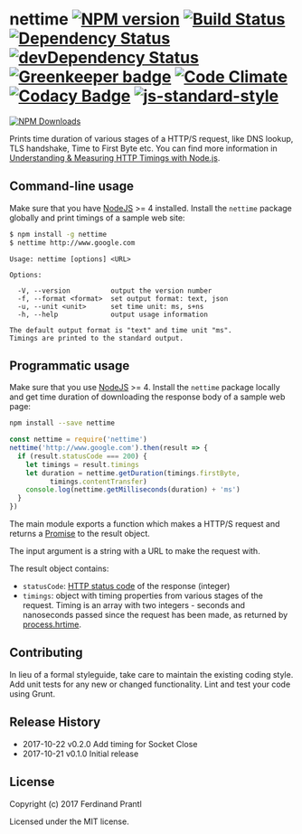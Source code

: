 # nettime [![NPM version](https://badge.fury.io/js/nettime.png)](http://badge.fury.io/js/nettime) [![Build Status](https://travis-ci.org/prantlf/nettime.png)](https://travis-ci.org/prantlf/nettime) [![Dependency Status](https://david-dm.org/prantlf/nettime.svg)](https://david-dm.org/prantlf/nettime) [![devDependency Status](https://david-dm.org/prantlf/nettime/dev-status.svg)](https://david-dm.org/prantlf/nettime#info=devDependencies) [![Greenkeeper badge](https://badges.greenkeeper.io/prantlf/nettime.svg)](https://greenkeeper.io/) [![Code Climate](https://codeclimate.com/github/prantlf/nettime/badges/gpa.svg)](https://codeclimate.com/github/prantlf/nettime) [![Codacy Badge](https://www.codacy.com/project/badge/f3896e8dfa5342b8add12d50390edfcd)](https://www.codacy.com/public/prantlf/nettime) [![js-standard-style](https://cdn.rawgit.com/standard/standard/master/badge.svg)](http://standardjs.com)

[![NPM Downloads](https://nodei.co/npm/nettime.png?downloads=true&stars=true)](https://www.npmjs.com/package/nettime)

Prints time duration of various stages of a HTTP/S request, like DNS lookup, TLS handshake, Time to First Byte etc. You can find more information in [Understanding & Measuring HTTP Timings with Node.js](https://blog.risingstack.com/measuring-http-timings-node-js/).

## Command-line usage

Make sure that you have [NodeJS] >= 4 installed. Install the `nettime` package globally and print timings of a sample web site:

```bash
$ npm install -g nettime
$ nettime http://www.google.com
```

```text
Usage: nettime [options] <URL>

Options:

  -V, --version          output the version number
  -f, --format <format>  set output format: text, json
  -u, --unit <unit>      set time unit: ms, s+ns
  -h, --help             output usage information

The default output format is "text" and time unit "ms".
Timings are printed to the standard output.
```

## Programmatic usage

Make sure that you use [NodeJS] >= 4. Install the `nettime` package locally and get time duration of downloading the response body of a sample web page:

```bash
npm install --save nettime
```

```javascript
const nettime = require('nettime')
nettime('http://www.google.com').then(result => {
  if (result.statusCode === 200) {
    let timings = result.timings
    let duration = nettime.getDuration(timings.firstByte,
          timings.contentTransfer)
    console.log(nettime.getMilliseconds(duration) + 'ms')
  }
})
```

The main module exports a function which makes a HTTP/S request and returns a [Promise] to the result object.

The input argument is a string with a URL to make the request with.

The result object contains:

* `statusCode`: [HTTP status code] of the response (integer)
* `timings`: object with timing properties from various stages of the request. Timing is an array with two integers - seconds and nanoseconds passed since the request has been made, as returned by [process.hrtime].

## Contributing

In lieu of a formal styleguide, take care to maintain the existing coding
style.  Add unit tests for any new or changed functionality. Lint and test
your code using Grunt.

## Release History

* 2017-10-22   v0.2.0   Add timing for Socket Close
* 2017-10-21   v0.1.0   Initial release

## License

Copyright (c) 2017 Ferdinand Prantl

Licensed under the MIT license.

[NodeJS]: http://nodejs.org/
[Promise]: https://developer.mozilla.org/en-US/docs/Web/JavaScript/Reference/Global_Objects/Promise
[HTTP status code]: https://en.wikipedia.org/wiki/List_of_HTTP_status_codes
[process.hrtime]: https://nodejs.org/api/process.html#process_process_hrtime_time
